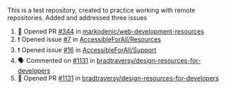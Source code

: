 This is a test repository, created to practice working with remote repositories.
Added and addressed three issues
<!--START_SECTION:activity-->
1. 💪 Opened PR [#344](https://github.com/markodenic/web-development-resources/pull/344) in [markodenic/web-development-resources](https://github.com/markodenic/web-development-resources)
2. ❗️ Opened issue [#7](https://github.com/AccessibleForAll/Resources/issues/7) in [AccessibleForAll/Resources](https://github.com/AccessibleForAll/Resources)
3. ❗️ Opened issue [#16](https://github.com/AccessibleForAll/Support/issues/16) in [AccessibleForAll/Support](https://github.com/AccessibleForAll/Support)
4. 🗣 Commented on [#1131](https://github.com/bradtraversy/design-resources-for-developers/issues/1131) in [bradtraversy/design-resources-for-developers](https://github.com/bradtraversy/design-resources-for-developers)
5. 💪 Opened PR [#1131](https://github.com/bradtraversy/design-resources-for-developers/pull/1131) in [bradtraversy/design-resources-for-developers](https://github.com/bradtraversy/design-resources-for-developers)
<!--END_SECTION:activity-->
